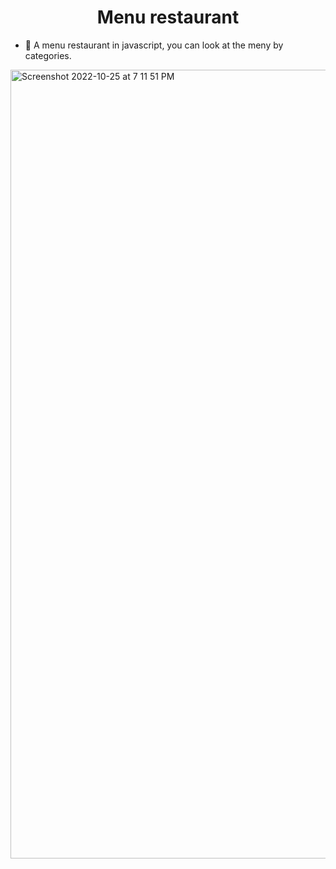 <h1 align="center">Menu restaurant</h1>

- 🔭 A menu restaurant in javascript, you can look at the meny by categories.

<img width="1262" alt="Screenshot 2022-10-25 at 7 11 51 PM" src="https://user-images.githubusercontent.com/93057752/197918221-630c41f1-b074-4acc-897e-196aa4eabe61.png">
